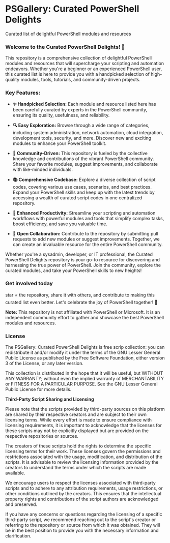 # PSGallery: Curated PowerShell Delights
Curated list of delightful PowerShell modules and resources 

### Welcome to the Curated PowerShell Delights! 🚀 ### 

This repository is a comprehensive collection of delightful PowerShell modules and resources that will supercharge your scripting and automation endeavors. Whether you're a beginner or an experienced PowerShell user, this curated list is here to provide you with a handpicked selection of high-quality modules, tools, tutorials, and community-driven projects.

### Key Features: ### 
* **✨ Handpicked Selection:** Each module and resource listed here has been carefully curated by experts in the PowerShell community, ensuring its quality, usefulness, and reliability.

* **🔍 Easy Exploration:** Browse through a wide range of categories, including system administration, network automation, cloud integration, development tools, security, and more. Discover new and exciting modules to enhance your PowerShell toolkit.

* **🌟 Community-Driven:** This repository is fueled by the collective knowledge and contributions of the vibrant PowerShell community. Share your favorite modules, suggest improvements, and collaborate with like-minded individuals.

* **📚 Comprehensive Codebase:** Explore a diverse collection of script codes, covering various use cases, scenarios, and best practices. Expand your PowerShell skills and keep up with the latest trends by accessing a wealth of curated script codes in one centralized repository.

* **🔧 Enhanced Productivity:** Streamline your scripting and automation workflows with powerful modules and tools that simplify complex tasks, boost efficiency, and save you valuable time.

* **🤝 Open Collaboration:** Contribute to the repository by submitting pull requests to add new modules or suggest improvements. Together, we can create an invaluable resource for the entire PowerShell community.

Whether you're a sysadmin, developer, or IT professional, the Curated PowerShell Delights repository is your go-to resource for discovering and harnessing the true power of PowerShell. Join the community, explore the curated modules, and take your PowerShell skills to new heights!

### Get involved today ### 
star ⭐️ the repository, share it with others, and contribute to making this curated list even better. Let's celebrate the joy of PowerShell together! 💪

**Note:** This repository is not affiliated with PowerShell or Microsoft. It is an independent community effort to gather and showcase the best PowerShell modules and resources.

### License

The PSGallery: Curated PowerShell Delights is free scrip collection: you can redistribute it and/or modify it under the terms of the GNU Lesser General Public License as published by the Free Software Foundation, either version 3 of the License, or any later version.
 
This collection is distributed in the hope that it will be useful, but WITHOUT ANY WARRANTY; without even the implied warranty of MERCHANTABILITY or FITNESS FOR A PARTICULAR PURPOSE.  See the GNU Lesser General Public License for more details.

**Third-Party Script Sharing and Licensing**

Please note that the scripts provided by third-party sources on this platform are shared by their respective creators and are subject to their own licensing terms. While every effort is made to ensure compliance with licensing requirements, it is important to acknowledge that the licenses for these scripts may not be explicitly displayed but are provided on the respective repositories or sources.

The creators of these scripts hold the rights to determine the specific licensing terms for their work. These licenses govern the permissions and restrictions associated with the usage, modification, and distribution of the scripts. It is advisable to review the licensing information provided by the creators to understand the terms under which the scripts are made available.

We encourage users to respect the licenses associated with third-party scripts and to adhere to any attribution requirements, usage restrictions, or other conditions outlined by the creators. This ensures that the intellectual property rights and contributions of the script authors are acknowledged and preserved.

If you have any concerns or questions regarding the licensing of a specific third-party script, we recommend reaching out to the script's creator or referring to the repository or source from which it was obtained. They will be in the best position to provide you with the necessary information and clarification.

